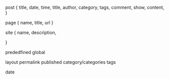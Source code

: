 

post {
    title,
    date,
    time,
    title,
    author,
    category,
    tags,
    comment,
    show,
    content,
}

page {
    name,
    title,
    url
}

site {
    name,
    description,

}


prededfined global

layout
permalink
published
category/categories
tags

date












